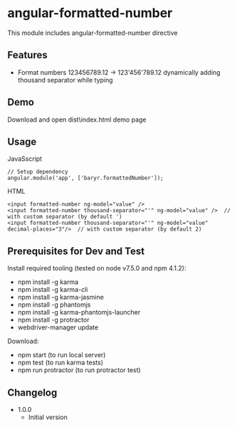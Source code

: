 angular-formatted-number
================
This module includes angular-formatted-number directive 

Features
------------
* Format numbers 123456789.12 -> 123'456'789.12 dynamically adding thousand separator while typing

Demo
------------
Download and open dist\index.html demo page


Usage
------------

JavaSscript
```
// Setup dependency
angular.module('app', ['baryr.formattedNumber']);
```

HTML
```
<input formatted-number ng-model="value" />
<input formatted-number thousand-separator="'" ng-model="value" />  // with custom separator (by default ')
<input formatted-number thousand-separator="'" ng-model="value" decimal-places="3"/>  // with custom separator (by default 2)

```

Prerequisites for Dev and Test
------------
Install required tooling (tested on node v7.5.0 and npm 4.1.2):
* npm install -g karma
* npm install -g karma-cli
* npm install -g karma-jasmine
* npm install -g phantomjs
* npm install -g karma-phantomjs-launcher
* npm install -g protractor
* webdriver-manager update

Download:
* npm start (to run local server)
* npm test (to run karma tests)
* npm run protractor (to run protractor test)

Changelog
------------
* 1.0.0
    - Initial version
